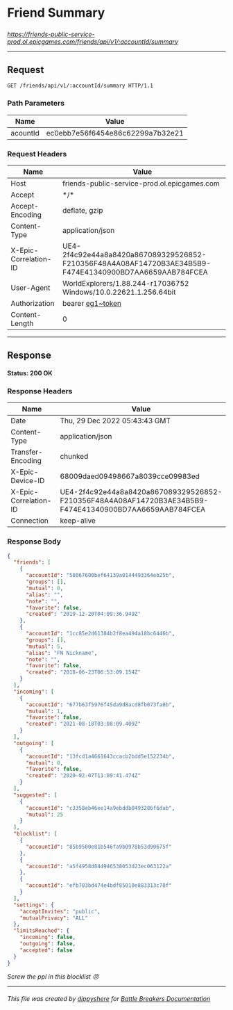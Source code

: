 # Friend Summary

#####

*https://friends-public-service-prod.ol.epicgames.com/friends/api/v1/:accountId/summary*

___

## Request

```http
GET /friends/api/v1/:accountId/summary HTTP/1.1
```

### Path Parameters

| Name     | Value                             |
|----------|-----------------------------------|
| acountId | ec0ebb7e56f6454e86c62299a7b32e21  |

### Request Headers

| Name                  | Value                                                                                                                 |
|-----------------------|-----------------------------------------------------------------------------------------------------------------------|
| Host                  | friends-public-service-prod.ol.epicgames.com                                                                          |
| Accept                | \*/\*                                                                                                                 |
| Accept-Encoding       | deflate, gzip                                                                                                         |
| Content-Type          | application/json                                                                                                      |
| X-Epic-Correlation-ID | UE4-2f4c92e44a8a8420a867089329526852-F210356F48A4A08AF14720B3AE34B5B9-F474E41340900BD7AA6659AAB784FCEA                |
| User-Agent            | WorldExplorers/1.88.244-r17036752 Windows/10.0.22621.1.256.64bit                                                      |
| Authorization         | bearer [eg1~token](https://github.com/dippyshere/battle-breakers-documentation/blob/master/docs/common/tokens/eg1.md) |
| Content-Length        | 0                                                                                                                     |

___

## Response

#### Status: 200 OK

### Response Headers

| Name                  | Value                                                                                                  |
|-----------------------|--------------------------------------------------------------------------------------------------------|
| Date                  | Thu, 29 Dec 2022 05:43:43 GMT                                                                          |
| Content-Type          | application/json                                                                                       |
| Transfer-Encoding     | chunked                                                                                                |
| X-Epic-Device-ID      | 68009daed09498667a8039cce09983ed                                                                       |
| X-Epic-Correlation-ID | UE4-2f4c92e44a8a8420a867089329526852-F210356F48A4A08AF14720B3AE34B5B9-F474E41340900BD7AA6659AAB784FCEA |
| Connection            | keep-alive                                                                                             |

### Response Body

```json
{
  "friends": [
    {
      "accountId": "58067600bef64139a0144493364eb25b",
      "groups": [],
      "mutual": 0,
      "alias": "",
      "note": "",
      "favorite": false,
      "created": "2019-12-20T04:09:36.949Z"
    },
    {
      "accountId": "1cc85e2d61384b2f8ea494a18bc6446b",
      "groups": [],
      "mutual": 5,
      "alias": "FN Nickname",
      "note": "",
      "favorite": false,
      "created": "2018-06-23T06:53:09.154Z"
    }
  ],
  "incoming": [
    {
      "accountId": "677b63f5976f45da9d8acd8fb073fa8b",
      "mutual": 1,
      "favorite": false,
      "created": "2021-08-18T03:08:09.409Z"
    }
  ],
  "outgoing": [
    {
      "accountId": "13fcd1a4661643ccacb2bdd5e152234b",
      "mutual": 0,
      "favorite": false,
      "created": "2020-02-07T11:09:41.474Z"
    }
  ],
  "suggested": [
    {
      "accountId": "c3358eb46ee14a9ebddb0493286f6dab",
      "mutual": 25
    }
  ],
  "blocklist": [
    {
      "accountId": "85b9500e81b546fa9b0978b53d90675f"
    },
    {
      "accountId": "a5f4958d844946538053d23ec063122a"
    },
    {
      "accountId": "efb703bd474e4bdf85010e883313c78f"
    }
  ],
  "settings": {
    "acceptInvites": "public",
    "mutualPrivacy": "ALL"
  },
  "limitsReached": {
    "incoming": false,
    "outgoing": false,
    "accepted": false
  }
}
```

*Screw the ppl in this blocklist 😠*

___

###### This file was created by [dippyshere](https://github.com/dippyshere) for [Battle Breakers Documentation](https://github.com/dippyshere/battle-breakers-documentation)
